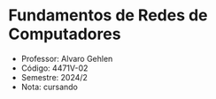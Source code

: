 # Fundamentos de Redes de Computadores

-  Professor: Alvaro Gehlen
-  Código: 4471V-02
-  Semestre: 2024/2
-  Nota: cursando
